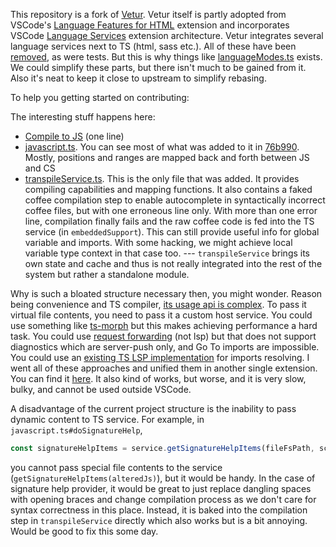 This repository is a fork of [Vetur](https://github.com/vuejs/vetur). Vetur itself is partly adopted from VSCode's [Language Features for HTML](https://github.com/microsoft/vscode/tree/main/extensions/html-language-features) extension and incorporates VSCode [Language Services](https://code.visualstudio.com/api/language-extensions/embedded-languages#language-services) extension architecture. Vetur integrates several language services next to TS (html, sass etc.). All of these have been [removed](server/src/embeddedSupport/coffeescriptDocumentRegionParser.ts), as were tests. But this is why things like [languageModes.ts](server/src/embeddedSupport/languageModes.ts) exists. We could simplify these parts, but there isn't much to be gained from it. Also it's neat to keep it close to upstream to simplify rebasing.

To help you getting started on contributing:

The interesting stuff happens here:
 - [Compile to JS](https://github.com/phil294/coffeesense/blob/master/server/src/embeddedSupport/embeddedSupport.ts#L110) (one line)
 - [javascript.ts](server/src/modes/script/javascript.ts). You can see most of what was added to it in [76b990](https://github.com/phil294/coffeesense/commit/76b990d3f8f82ace1c0dd1324b69030db7e2a940#diff-93c575dade32a8ec4937b3484be59eca7e019d22408de3350e61a24772dccb7). Mostly, positions and ranges are mapped back and forth between JS and CS
 - [transpileService.ts](server/src/services/transpileService.ts). This is the only file that was added. It provides compiling capabilities and mapping functions. It also contains a faked coffee compilation step to enable autocomplete in syntactically incorrect coffee files, but with one erroneous line only. With more than one error line, compilation finally fails and the raw coffee code is fed into the TS service (in `embeddedSupport`). This can still provide useful info for global variable and imports. With some hacking, we might achieve local variable type context in that case too. --- `transpileService` brings its own state and cache and thus is not really integrated into the rest of the system but rather a standalone module.

Why is such a bloated structure necessary then, you might wonder. Reason being convenience and TS compiler, [its usage api is complex](https://github.com/microsoft/TypeScript-wiki/blob/main/Using-the-Compiler-API.md). To pass it virtual file contents, you need to pass it a custom host service. You could use something like [ts-morph](https://github.com/dsherret/ts-morph) but this makes achieving performance a hard task. You could use [request forwarding](https://code.visualstudio.com/api/language-extensions/embedded-languages#request-forwarding) (not lsp) but that does not support diagnostics which are server-push only, and Go To imports are impossible. You could use an [existing TS LSP implementation](https://github.com/theia-ide/typescript-language-server) for imports resolving. I went all of these approaches and unified them in another single extension. You can find it [here](https://github.com/phil294/minimal-coffeescript-intellisense). It also kind of works, but worse, and it is very slow, bulky, and cannot be used outside VSCode.

A disadvantage of the current project structure is the inability to pass dynamic content to TS service. For example, in `javascript.ts#doSignatureHelp`,
```ts
const signatureHelpItems = service.getSignatureHelpItems(fileFsPath, scriptDoc.offsetAt(position), undefined);
```
you cannot pass special file contents to the service (`getSignatureHelpItems(alteredJs)`), but it would be handy. In the case of signature help provider, it would be great to just replace dangling spaces with opening braces and change compilation process as we don't care for syntax correctness in this place. Instead, it is baked into the compilation step in `transpileService` directly which also works but is a bit annoying. Would be good to fix this some day.
